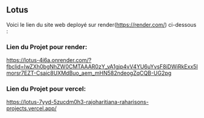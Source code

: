 ## Lotus
 Voici le lien du site web deployé sur render(https://render.com/) ci-dessous :
 ### Lien du Projet pour render:
 https://lotus-4i6a.onrender.com/?fbclid=IwZXh0bgNhZW0CMTAAAR0zY_vA1gjp4vV4YU6uYvsF8iDWiRkExx5Imorsr7EZT-Csaic8UXMdBuo_aem_mHN582ndeogZqCQB-UG2pg

### Lien du Projet pour vercel: 
https://lotus-7yyd-5zucdm0h3-rajoharitiana-raharisons-projects.vercel.app/
